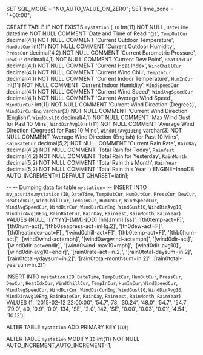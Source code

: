 SET SQL_MODE = "NO_AUTO_VALUE_ON_ZERO";
SET time_zone = "+00:00";

CREATE TABLE IF NOT EXISTS `mystation` (
  `ID` int(11) NOT NULL,
  `DateTime` datetime NOT NULL COMMENT 'Date and Time of Readings',
  `TempOutCur` decimal(4,1) NOT NULL COMMENT 'Current Outdoor Temperature',
  `HumOutCur` int(11) NOT NULL COMMENT 'Current Outdoor Humidity',
  `PressCur` decimal(4,2) NOT NULL COMMENT 'Current Barometric Pressure',
  `DewCur` decimal(4,1) NOT NULL COMMENT 'Current Dew Point',
  `HeatIdxCur` decimal(4,1) NOT NULL COMMENT 'Current Heat Index',
  `WindChillCur` decimal(4,1) NOT NULL COMMENT 'Current Wind Chill',
  `TempInCur` decimal(4,1) NOT NULL COMMENT 'Current Indoor Temperature',
  `HumInCur` int(11) NOT NULL COMMENT 'Current Indoor Humidity',
  `WindSpeedCur` decimal(4,1) NOT NULL COMMENT 'Current Wind Speed',
  `WindAvgSpeedCur` decimal(4,1) NOT NULL COMMENT 'Current Average Wind Speed',
  `WindDirCur` int(11) NOT NULL COMMENT 'Current Wind Direction (Degrees)',
  `WindDirCurEng` varchar(3) NOT NULL COMMENT 'Current Wind Direction (English)',
  `WindGust10` decimal(4,1) NOT NULL COMMENT 'Max Wind Gust for Past 10 Mins',
  `WindDirAvg10` int(11) NOT NULL COMMENT 'Average Wind Direction (Degrees) for Past 10 Mins',
  `WindDirAvg10Eng` varchar(3) NOT NULL COMMENT 'Average Wind Direction (English) for Past 10 Mins',
  `RainRateCur` decimal(5,2) NOT NULL COMMENT 'Current Rain Rate',
  `RainDay` decimal(4,2) NOT NULL COMMENT 'Total Rain for Today',
  `RainYest` decimal(4,2) NOT NULL COMMENT 'Total Rain for Yesterday',
  `RainMonth` decimal(5,2) NOT NULL COMMENT 'Total Rain this Month',
  `RainYear` decimal(5,2) NOT NULL COMMENT 'Total Rain this Year'
) ENGINE=InnoDB AUTO_INCREMENT=1 DEFAULT CHARSET=latin1;

--
-- Dumping data for table `mystation`=
-- INSERT INTO `my_acurite`.`mystation` (`ID`, `DateTime`, `TempOutCur`, `HumOutCur`, `PressCur`, `DewCur`, `HeatIdxCur`, `WindChillCur`, `TempInCur`, `HumInCur`, `WindSpeedCur`, `WindAvgSpeedCur`, `WindDirCur`, `WindDirCurEng`, `WindGust10`, `WindDirAvg10`, `WindDirAvg10Eng`, `RainRateCur`, `RainDay`, `RainYest`, `RainMonth`, `RainYear`) VALUES (NULL, '[YYYY]-[MM]-[DD] [hh]:[mm]:[ss]', '[th0temp-act=F]', '[th0hum-act]', '[thb0seapress-act=inHg.2]', '[th0dew-act=F]', '[th0heatindex-act=F]', '[wind0chill-act=F]', '[thb0temp-act=F]', '[thb0hum-act]', '[wind0wind-act=mph]', '[wind0avgwind-act=mph]', '[wind0dir-act]', '[wind0dir-act=endir]', '[wind0wind-max10=mph]', '[wind0dir-avg10]', '[wind0dir-avg10=endir]', '[rain0rate-act=in.2]', '[rain0total-daysum=in.2]', '[rain0total-ydaysum=in.2]', '[rain0total-monthsum=in.2]', '[rain0total-yearsum=in.2]')

INSERT INTO `mystation` (`ID`, `DateTime`, `TempOutCur`, `HumOutCur`, `PressCur`, `DewCur`, `HeatIdxCur`, `WindChillCur`, `TempInCur`, `HumInCur`, `WindSpeedCur`, `WindAvgSpeedCur`, `WindDirCur`, `WindDirCurEng`, `WindGust10`, `WindDirAvg10`, `WindDirAvg10Eng`, `RainRateCur`, `RainDay`, `RainYest`, `RainMonth`, `RainYear`) VALUES
(1, '2015-02-12 22:00:00', '54.7', 78, '30.24', '48.0', '54.7', '54.7', '79.0', 40, '0.9', '0.0', 134, 'SE', '2.0', 142, 'SE', '0.00', '0.03', '0.01', '4.54', '10.12');

ALTER TABLE `mystation`
  ADD PRIMARY KEY (`ID`);

ALTER TABLE `mystation`
  MODIFY `ID` int(11) NOT NULL AUTO_INCREMENT,AUTO_INCREMENT=1;
